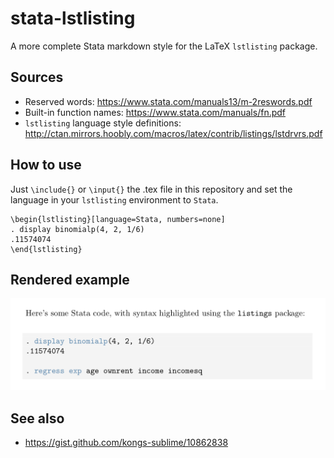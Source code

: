 # stata-lstlisting
A more complete Stata markdown style for the LaTeX `lstlisting` package.

## Sources
  - Reserved words: https://www.stata.com/manuals13/m-2reswords.pdf 
  - Built-in function names: https://www.stata.com/manuals/fn.pdf
  - `lstlisting` language style definitions: http://ctan.mirrors.hoobly.com/macros/latex/contrib/listings/lstdrvrs.pdf
 
## How to use
Just `\include{}` or `\input{}` the .tex file in this repository and set the language in your `lstlisting` environment to `Stata`.
```
\begin{lstlisting}[language=Stata, numbers=none]
. display binomialp(4, 2, 1/6)
.11574074
\end{lstlisting} 
```

## Rendered example
![rendered example](sample.png)

## See also
  - https://gist.github.com/kongs-sublime/10862838
